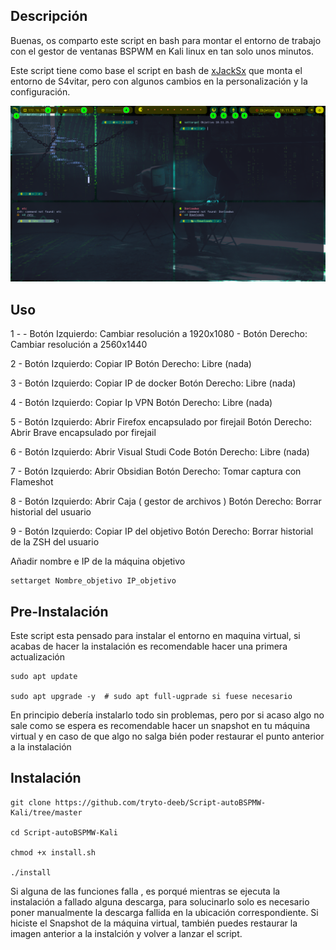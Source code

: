 ## Descripción

Buenas, os comparto este script en bash para montar el entorno de trabajo con el gestor de ventanas BSPWM en Kali linux en tan solo unos minutos.

Este script tiene como base el script en bash de [xJackSx](https://github.com/xJackSx/BSPWMparrot) que monta el entorno de S4vitar,  pero con algunos cambios en la personalización y la configuración.

![Ejemplo.png](https://github.com/tryto-deeb/Script-autoBSPMW-Kali/blob/master/ejemplo.png)


## Uso

1 - 
    - Botón Izquierdo: Cambiar resolución a 1920x1080
    - Botón Derecho: Cambiar resolución a 2560x1440

2 - Botón Izquierdo: Copiar IP 
    Botón Derecho: Libre (nada)
    
3 - Botón Izquierdo: Copiar IP de docker
    Botón Derecho: Libre (nada)
    
4 - Botón Izquierdo: Copiar Ip VPN
    Botón Derecho: Libre (nada)

5 - Botón Izquierdo: Abrir Firefox encapsulado por firejail
    Botón Derecho: Abrir Brave encapsulado por firejail

6 - Botón Izquierdo: Abrir Visual Studi Code
    Botón Derecho: Libre (nada)
    
7 - Botón Izquierdo: Abrir Obsidian
    Botón Derecho: Tomar captura con Flameshot

8 - Botón Izquierdo: Abrir Caja ( gestor de archivos ) 
    Botón Derecho: Borrar historial del usuario

9 - Botón Izquierdo: Copiar IP del objetivo
    Botón Derecho: Borrar historial de la ZSH del usuario
    
Añadir nombre e IP de la máquina objetivo   
```
settarget Nombre_objetivo IP_objetivo
```

## Pre-Instalación

Este script esta pensado para instalar el entorno en maquina virtual, si acabas de hacer la instalación es recomendable hacer una primera actualización

```
sudo apt update

sudo apt upgrade -y  # sudo apt full-ugprade si fuese necesario
```
En principio debería instalarlo todo sin problemas, pero por si acaso algo no sale como se espera  es recomendable hacer un snapshot en tu máquina virtual y
en caso de que algo no salga bién poder restaurar el punto anterior a la instalación 

## Instalación

```
git clone https://github.com/tryto-deeb/Script-autoBSPMW-Kali/tree/master

cd Script-autoBSPMW-Kali

chmod +x install.sh

./install

```
Si alguna de las funciones falla , es porqué mientras se ejecuta la instalación a fallado alguna descarga, para solucinarlo solo es necesario poner manualmente la descarga fallida en la ubicación correspondiente. Si hiciste el Snapshot de la máquina virtual, también puedes restaurar la imagen anterior a la instalción y volver a lanzar el script.
